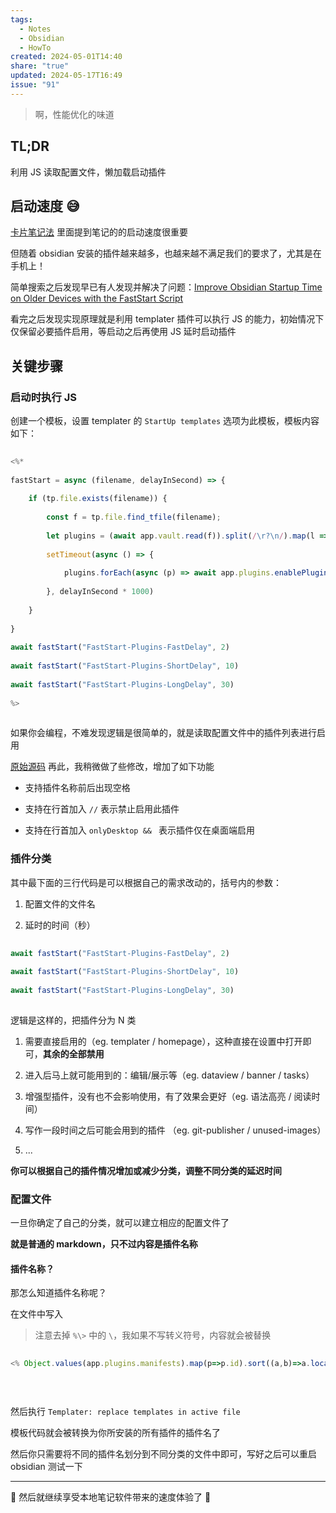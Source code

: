 ```yaml
---
tags:
  - Notes
  - Obsidian
  - HowTo
created: 2024-05-01T14:40
share: "true"
updated: 2024-05-17T16:49
issue: "91"
---
```

  
> 啊，性能优化的味道  
  
## TL;DR  
  
利用 JS 读取配置文件，懒加载启动插件  
  
## 启动速度 😅  
  
[卡片笔记法](../73/%E5%8D%A1%E7%89%87%E7%AC%94%E8%AE%B0%E6%B3%95.md) 里面提到笔记的的启动速度很重要  
  
但随着 obsidian 安装的插件越来越多，也越来越不满足我们的要求了，尤其是在手机上！  
  
简单搜索之后发现早已有人发现并解决了问题：[Improve Obsidian Startup Time on Older Devices with the FastStart Script](https://medium.com/obsidian-observer/improve-obsidian-startup-time-on-older-devices-with-the-faststart-script-70a6c590309f)    
看完之后发现实现原理就是利用 templater 插件可以执行 JS 的能力，初始情况下仅保留必要插件启用，等启动之后再使用 JS 延时启动插件  
  
## 关键步骤  
  
### 启动时执行 JS  
  
创建一个模板，设置 templater 的 `StartUp templates` 选项为此模板，模板内容如下：  
  
```js  
<%*    
fastStart = async (filename, delayInSecond) => {    
    if (tp.file.exists(filename)) {    
        const f = tp.file.find_tfile(filename);    
        let plugins = (await app.vault.read(f)).split(/\r?\n/).map(l => l.trim()).filter(l => !l.startsWith('//')).filter(l => tp.obsidian.Platform.isMobile ? !l.startsWith('onlyDesktop') : true).map(l => l.replace(/^onlyDesktop\s*&&\s*/, ''));    
        setTimeout(async () => {    
            plugins.forEach(async (p) => await app.plugins.enablePlugin(p))    
        }, delayInSecond * 1000)    
    }    
}    
await fastStart("FastStart-Plugins-FastDelay", 2)    
await fastStart("FastStart-Plugins-ShortDelay", 10)    
await fastStart("FastStart-Plugins-LongDelay", 30)    
%>  
```  
  
如果你会编程，不难发现逻辑是很简单的，就是读取配置文件中的插件列表进行启用  
  
[原始源码](https://gist.github.com/TfTHacker/29f838b51338a5c7f46b04973bd0f401) 再此，我稍微做了些修改，增加了如下功能  
- 支持插件名称前后出现空格  
- 支持在行首加入 `//` 表示禁止启用此插件  
- 支持在行首加入 `onlyDesktop && ` 表示插件仅在桌面端启用  
  
### 插件分类  
  
其中最下面的三行代码是可以根据自己的需求改动的，括号内的参数：  
1. 配置文件的文件名  
2. 延时的时间（秒）  
  
```js  
await fastStart("FastStart-Plugins-FastDelay", 2)    
await fastStart("FastStart-Plugins-ShortDelay", 10)    
await fastStart("FastStart-Plugins-LongDelay", 30)    
```  
  
逻辑是这样的，把插件分为 N 类  
1. 需要直接启用的（eg. templater / homepage），这种直接在设置中打开即可，**其余的全部禁用**  
2. 进入后马上就可能用到的：编辑/展示等（eg. dataview / banner / tasks）  
3. 增强型插件，没有也不会影响使用，有了效果会更好（eg. 语法高亮 / 阅读时间）  
4. 写作一段时间之后可能会用到的插件 （eg. git-publisher / unused-images）  
5. ...  
  
**你可以根据自己的插件情况增加或减少分类，调整不同分类的延迟时间**  
  
### 配置文件  
  
一旦你确定了自己的分类，就可以建立相应的配置文件了  
  
**就是普通的 markdown，只不过内容是插件名称**  
  
#### 插件名称？  
  
那怎么知道插件名称呢？  
  
在文件中写入  
  
> 注意去掉 `%\>` 中的 `\`，我如果不写转义符号，内容就会被替换  
  
```js  
<% Object.values(app.plugins.manifests).map(p=>p.id).sort((a,b)=>a.localeCompare(b)).join('\n') %\>  
  
```  
  
然后执行 `Templater: replace templates in active file`  
  
模板代码就会被转换为你所安装的所有插件的插件名了  
  
然后你只需要将不同的插件名划分到不同分类的文件中即可，写好之后可以重启 obsidian 测试一下  
  
---  
  
 🚀 然后就继续享受本地笔记软件带来的速度体验了 🥰  
